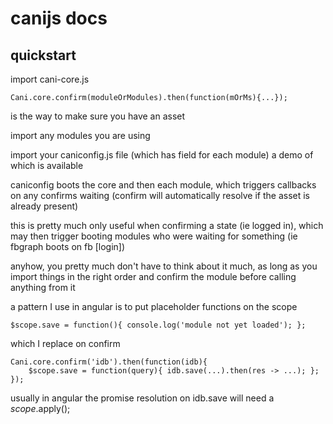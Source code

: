 canijs docs
===

quickstart
---

import cani-core.js

    Cani.core.confirm(moduleOrModules).then(function(mOrMs){...});

is the way to make sure you have an asset

import any modules you are using

import your caniconfig.js file (which has field for each module) a demo of which is available

caniconfig boots the core and then each module, which triggers callbacks on any confirms waiting (confirm will automatically resolve if the asset is already present)

this is pretty much only useful when confirming a state (ie logged in), which may then trigger booting modules who were waiting for something (ie fbgraph boots on fb [login])

anyhow, you pretty much don't have to think about it much, as long as you  import things in the right order and confirm the module before calling anything from it

a pattern I use in angular is to put placeholder functions on the scope

    $scope.save = function(){ console.log('module not yet loaded'); };

which I replace on confirm

    Cani.core.confirm('idb').then(function(idb){
        $scope.save = function(query){ idb.save(...).then(res -> ...); };
    });

usually in angular the promise resolution on idb.save will need a $scope.$apply();